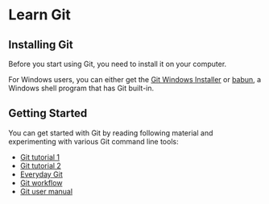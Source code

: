 # Learn Git

## Installing Git

Before you start using Git, you need to install it on your computer.

For Windows users, you can either get the [Git Windows Installer](http://git-scm.com/download/win) or [babun](http://babun.github.io), a Windows shell program that has Git built-in.

## Getting Started

You can get started with Git by reading following material and experimenting with various Git command line tools:

* [Git tutorial 1](http://htmlpreview.github.io/?https://raw.githubusercontent.com/henryxiang/learn-git/master/docs/gittutorial.html)
* [Git tutorial 2](http://htmlpreview.github.io/?https://raw.githubusercontent.com/henryxiang/learn-git/master/docs/gittutorial-2.html)
* [Everyday Git](http://htmlpreview.github.io/?https://raw.githubusercontent.com/henryxiang/learn-git/docs/everyday.html)
* [Git workflow](http://htmlpreview.github.io/?https://raw.githubusercontent.com/henryxiang/learn-git/docs/gitworkflows.html)
* [Git user manual](http://htmlpreview.github.io/?https://raw.githubusercontent.com/henryxiang/learn-git/docs/user-manual.html)